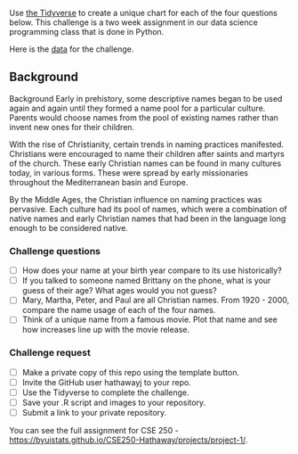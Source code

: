 Use [the Tidyverse](https://www.tidyverse.org/) to create a unique chart for each of the four questions below.  This challenge is a two week assignment in our data science programming class that is done in Python. 

Here is the [data](https://github.com/byuidatascience/data4names/raw/master/data-raw/names_year/names_year.csv) for the challenge.

## Background

Background
Early in prehistory, some descriptive names began to be used again and again until they formed a name pool for a particular culture. Parents would choose names from the pool of existing names rather than invent new ones for their children.

With the rise of Christianity, certain trends in naming practices manifested. Christians were encouraged to name their children after saints and martyrs of the church. These early Christian names can be found in many cultures today, in various forms. These were spread by early missionaries throughout the Mediterranean basin and Europe.

By the Middle Ages, the Christian influence on naming practices was pervasive. Each culture had its pool of names, which were a combination of native names and early Christian names that had been in the language long enough to be considered native.

### Challenge questions

- [ ] How does your name at your birth year compare to its use historically?
- [ ] If you talked to someone named Brittany on the phone, what is your guess of their age? What ages would you not guess?
- [ ] Mary, Martha, Peter, and Paul are all Christian names. From 1920 - 2000, compare the name usage of each of the four names.
- [ ] Think of a unique name from a famous movie. Plot that name and see how increases line up with the movie release.

### Challenge request

- [ ] Make a private copy of this repo using the template button.
- [ ] Invite the GitHub user hathawayj to your repo.
- [ ] Use the Tidyverse to complete the challenge.
- [ ] Save your .R script and images to your repository.
- [ ] Submit a link to your private repository.

You can see the full assignment for CSE 250 - https://byuistats.github.io/CSE250-Hathaway/projects/project-1/.
